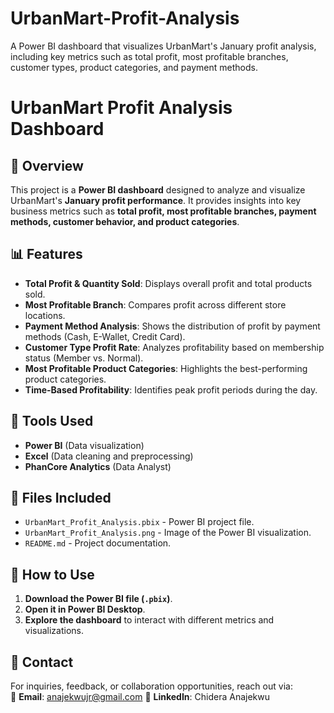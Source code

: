 # UrbanMart-Profit-Analysis
A Power BI dashboard that visualizes UrbanMart's January profit analysis, including key metrics such as total profit, most profitable branches, customer types, product categories, and payment methods.

# UrbanMart Profit Analysis Dashboard

## 📌 Overview
This project is a **Power BI dashboard** designed to analyze and visualize UrbanMart's **January profit performance**. It provides insights into key business metrics such as **total profit, most profitable branches, payment methods, customer behavior, and product categories**.

## 📊 Features
- **Total Profit & Quantity Sold**: Displays overall profit and total products sold.
- **Most Profitable Branch**: Compares profit across different store locations.
- **Payment Method Analysis**: Shows the distribution of profit by payment methods (Cash, E-Wallet, Credit Card).
- **Customer Type Profit Rate**: Analyzes profitability based on membership status (Member vs. Normal).
- **Most Profitable Product Categories**: Highlights the best-performing product categories.
- **Time-Based Profitability**: Identifies peak profit periods during the day.

## 🔧 Tools Used
- **Power BI** (Data visualization)
- **Excel** (Data cleaning and preprocessing)
- **PhanCore Analytics** (Data Analyst)


## 📂 Files Included
- `UrbanMart_Profit_Analysis.pbix` - Power BI project file.
- `UrbanMart_Profit_Analysis.png` - Image of the Power BI visualization.
- `README.md` - Project documentation.

## 📌 How to Use
1. **Download the Power BI file (`.pbix`)**.
2. **Open it in Power BI Desktop**.
3. **Explore the dashboard** to interact with different metrics and visualizations.

## 📩 Contact
For inquiries, feedback, or collaboration opportunities, reach out via:  
📧 **Email**: anajekwujr@gmail.com 
🔗 **LinkedIn**: Chidera Anajekwu  

